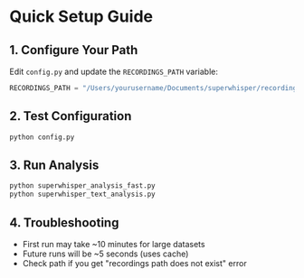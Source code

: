 # Quick Setup Guide

## 1. Configure Your Path
Edit `config.py` and update the `RECORDINGS_PATH` variable:
```python
RECORDINGS_PATH = "/Users/yourusername/Documents/superwhisper/recordings"
```

## 2. Test Configuration
```bash
python config.py
```

## 3. Run Analysis
```bash
python superwhisper_analysis_fast.py
python superwhisper_text_analysis.py
```

## 4. Troubleshooting
- First run may take ~10 minutes for large datasets
- Future runs will be ~5 seconds (uses cache)
- Check path if you get "recordings path does not exist" error 
